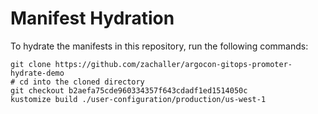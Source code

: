 # Manifest Hydration

To hydrate the manifests in this repository, run the following commands:

```shell
git clone https://github.com/zachaller/argocon-gitops-promoter-hydrate-demo
# cd into the cloned directory
git checkout b2aefa75cde960334357f643cdadf1ed1514050c
kustomize build ./user-configuration/production/us-west-1
```
